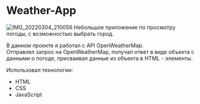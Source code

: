 # Weather-App
![IMG_20220304_210056](https://user-images.githubusercontent.com/100611434/156817286-0a11db59-e176-4922-bfab-05435baf1308.png)
Небольшое приложение по просмотру погоды, с возможностью выбрать город.

В данном проекте я работал с API OpenWeatherMap.<br>
Отправлял запрос на OpenWeatherMap, получал ответ в виде объекта с данными о погоде, присваивал данные из объекта в HTML - элементы.

Использовал технологии:
<ul>
<li>HTML</li>
<li>CSS</li>
<li>JavaScript</li>
</ul>

